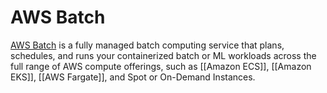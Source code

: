 # AWS Batch

[AWS Batch](https://aws.amazon.com/batch/) is a fully managed batch computing service that plans, schedules, and runs your containerized batch or ML workloads across the full range of AWS compute offerings, such as [[Amazon ECS]], [[Amazon EKS]], [[AWS Fargate]], and Spot or On-Demand Instances.